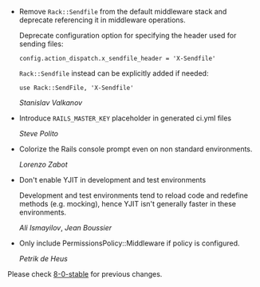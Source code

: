 *   Remove `Rack::Sendfile` from the default middleware stack and deprecate
    referencing it in middleware operations.

    Deprecate configuration option for specifying the header used for sending files:

    ```
    config.action_dispatch.x_sendfile_header = 'X-Sendfile'
    ```

    `Rack::Sendfile` instead can be explicitly added if needed:

    ```
    use Rack::SendFile, 'X-Sendfile'
    ```

    *Stanislav Valkanov*

*   Introduce `RAILS_MASTER_KEY` placeholder in generated ci.yml files

    *Steve Polito*

*   Colorize the Rails console prompt even on non standard environments.

    *Lorenzo Zabot*

*   Don't enable YJIT in development and test environments

    Development and test environments tend to reload code and redefine methods (e.g. mocking),
    hence YJIT isn't generally faster in these environments.

    *Ali Ismayilov*, *Jean Boussier*

*   Only include PermissionsPolicy::Middleware if policy is configured.

    *Petrik de Heus*

Please check [8-0-stable](https://github.com/rails/rails/blob/8-0-stable/railties/CHANGELOG.md) for previous changes.
